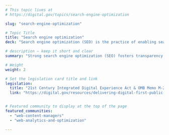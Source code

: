 ```yaml
---
# This topic lives at
# https://digital.gov/topics/search-engine-optimization

slug: "search-engine-optimization"

# Topic Title
title: "Search engine optimization"
deck: "Search engine optimization (SEO) is the practice of enabling search engines to index and surface content."

# description — keep it short and clear
summary: "Strong search engine optimization (SEO) fosters transparency and enhances user experience. It empowers the public to navigate complex programs, and find the information they need quickly. Accurate and informative search results improve user experience, minimizing frustration and wasted time on irrelevant pages. Creating a search experience that directs users to the information they seek reduces reliance on contact centers and other support channels. It also saves users’ time."

# Weight
weight: 2

# Set the legislation card title and link
legislation:
  title: "21st Century Integrated Digital Experience Act & OMB Memo M-23-22"
  link: "https://digital.gov/resources/delivering-digital-first-public-experience/"


# Featured community to display at the top of the page
featured_communities:
  - "web-content-managers"
  - "web-analytics-and-optimization"

---
```

